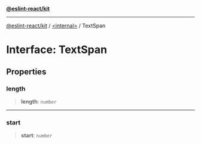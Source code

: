 [**@eslint-react/kit**](../../README.md)

***

[@eslint-react/kit](../../README.md) / [\<internal\>](../README.md) / TextSpan

# Interface: TextSpan

## Properties

### length

> **length**: `number`

***

### start

> **start**: `number`
